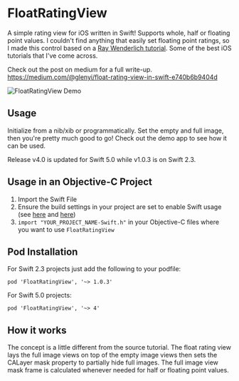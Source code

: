 FloatRatingView
=================

A simple rating view for iOS written in Swift! Supports whole, half or floating point values. I couldn't find anything that easily set floating point ratings, so I made this control based on a [Ray Wenderlich tutorial](http://goo.gl/B49Al4). Some of the best iOS tutorials that I've come across.

Check out the post on medium for a full write-up.<br />
https://medium.com/@glenyi/float-rating-view-in-swift-e740b6b9404d

![FloatRatingView Demo](https://raw.githubusercontent.com/strekfus/FloatRatingView/master/FloatRatingView.gif "FloatRatingView Demo")

Usage
-----

Initialize from a nib/xib or programmatically. Set the empty and full image, then you're pretty much good to go! Check out the demo app to see how it can be used.

Release v4.0 is updated for Swift 5.0 while v1.0.3 is on Swift 2.3.

Usage in an Objective-C Project
-------------------------------
 1. Import the Swift File
 2. Ensure the build settings in your project are set to enable Swift usage (see [here](http://stackoverflow.com/questions/25774085/xcode-gm-ios-8-gm-swift-today-extension-crash-in-simulator-and-device-library-n) and [here](http://stackoverflow.com/questions/24002836/dyld-library-not-loaded-rpath-libswift-stdlib-core-dylib/25247890#25247890))
 3. `import "YOUR_PROJECT_NAME-Swift.h"` in your Objective-C files where you want to use `FloatRatingView`

Pod Installation
----------------

For Swift 2.3 projects just add the following to your podfile:
```
pod 'FloatRatingView', '~> 1.0.3'
```

For Swift 5.0 projects:
```
pod 'FloatRatingView', '~> 4'
```

How it works
------------

The concept is a little different from the source tutorial. The float rating view lays the full image views on top of the empty image views then sets the CALayer mask property to partially hide full images. The full image view mask frame is calculated whenever needed for half or floating point values.
